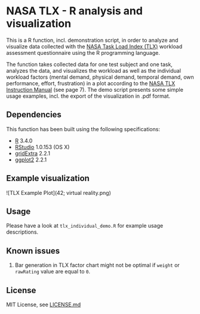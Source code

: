 # NASA TLX - R analysis and visualization

This is a R function, incl. demonstration script, in order to analyze and visualize data collected with the [NASA Task Load Index (TLX)](https://humansystems.arc.nasa.gov/groups/tlx/) workload assessment questionnaire using the R programming language.


The function takes collected data for one test subject and one task, analyzes the data, and visualizes the workload as well as the individual workload factors (mental demand, physical demand, temporal demand, own performance, effort, frustration) in a plot according to the [NASA TLX Instruction Manual](https://humansystems.arc.nasa.gov/groups/tlx/downloads/TLX_pappen_manual.pdf) (see page 7). The demo script presents some simple usage examples, incl. the export of the visualization in .pdf format.


## Dependencies
This function has been built using the following specifications:

* [R](https://www.r-project.org) 3.4.0
* [RStudio](https://www.rstudio.com) 1.0.153 (OS X)
* [gridExtra](https://cran.r-project.org/web/packages/gridExtra/) 2.2.1
* [ggplot2](https://cran.r-project.org/web/packages/ggplot2/) 2.2.1


## Example visualization

![TLX Example Plot](42; virtual reality.png)


## Usage
Please have a look at `tlx_individual_demo.R` for example usage descriptions.


## Known issues
1. Bar generation in TLX factor chart might not be optimal if `weight` or `rawRating` value are equal to `0`.


## License
MIT License, see [LICENSE.md](LICENSE.md)

